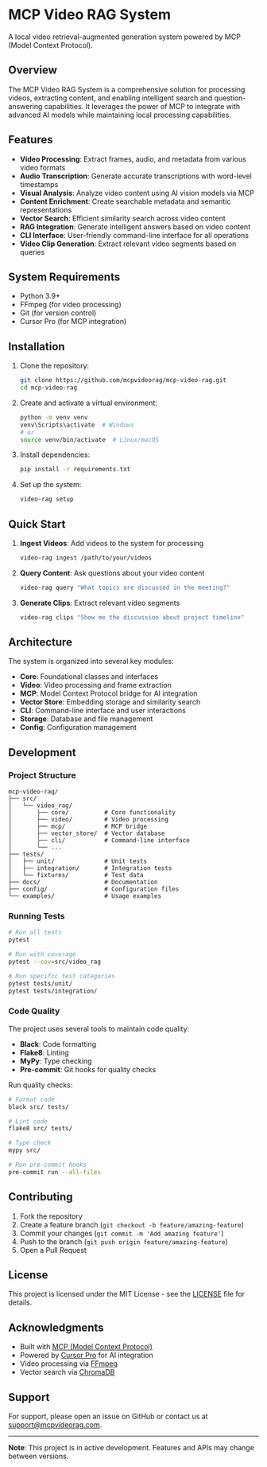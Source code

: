 # MCP Video RAG System

A local video retrieval-augmented generation system powered by MCP (Model Context Protocol).

## Overview

The MCP Video RAG System is a comprehensive solution for processing videos, extracting content, and enabling intelligent search and question-answering capabilities. It leverages the power of MCP to integrate with advanced AI models while maintaining local processing capabilities.

## Features

- **Video Processing**: Extract frames, audio, and metadata from various video formats
- **Audio Transcription**: Generate accurate transcriptions with word-level timestamps
- **Visual Analysis**: Analyze video content using AI vision models via MCP
- **Content Enrichment**: Create searchable metadata and semantic representations
- **Vector Search**: Efficient similarity search across video content
- **RAG Integration**: Generate intelligent answers based on video content
- **CLI Interface**: User-friendly command-line interface for all operations
- **Video Clip Generation**: Extract relevant video segments based on queries

## System Requirements

- Python 3.9+
- FFmpeg (for video processing)
- Git (for version control)
- Cursor Pro (for MCP integration)

## Installation

1. Clone the repository:
   ```bash
   git clone https://github.com/mcpvideorag/mcp-video-rag.git
   cd mcp-video-rag
   ```

2. Create and activate a virtual environment:
   ```bash
   python -m venv venv
   venv\Scripts\activate  # Windows
   # or
   source venv/bin/activate  # Linux/macOS
   ```

3. Install dependencies:
   ```bash
   pip install -r requirements.txt
   ```

4. Set up the system:
   ```bash
   video-rag setup
   ```

## Quick Start

1. **Ingest Videos**: Add videos to the system for processing
   ```bash
   video-rag ingest /path/to/your/videos
   ```

2. **Query Content**: Ask questions about your video content
   ```bash
   video-rag query "What topics are discussed in the meeting?"
   ```

3. **Generate Clips**: Extract relevant video segments
   ```bash
   video-rag clips "Show me the discussion about project timeline"
   ```

## Architecture

The system is organized into several key modules:

- **Core**: Foundational classes and interfaces
- **Video**: Video processing and frame extraction
- **MCP**: Model Context Protocol bridge for AI integration
- **Vector Store**: Embedding storage and similarity search
- **CLI**: Command-line interface and user interactions
- **Storage**: Database and file management
- **Config**: Configuration management

## Development

### Project Structure

```
mcp-video-rag/
├── src/
│   └── video_rag/
│       ├── core/          # Core functionality
│       ├── video/         # Video processing
│       ├── mcp/           # MCP bridge
│       ├── vector_store/  # Vector database
│       ├── cli/           # Command-line interface
│       └── ...
├── tests/
│   ├── unit/              # Unit tests
│   ├── integration/       # Integration tests
│   └── fixtures/          # Test data
├── docs/                  # Documentation
├── config/                # Configuration files
└── examples/              # Usage examples
```

### Running Tests

```bash
# Run all tests
pytest

# Run with coverage
pytest --cov=src/video_rag

# Run specific test categories
pytest tests/unit/
pytest tests/integration/
```

### Code Quality

The project uses several tools to maintain code quality:

- **Black**: Code formatting
- **Flake8**: Linting
- **MyPy**: Type checking
- **Pre-commit**: Git hooks for quality checks

Run quality checks:
```bash
# Format code
black src/ tests/

# Lint code
flake8 src/ tests/

# Type check
mypy src/

# Run pre-commit hooks
pre-commit run --all-files
```

## Contributing

1. Fork the repository
2. Create a feature branch (`git checkout -b feature/amazing-feature`)
3. Commit your changes (`git commit -m 'Add amazing feature'`)
4. Push to the branch (`git push origin feature/amazing-feature`)
5. Open a Pull Request

## License

This project is licensed under the MIT License - see the [LICENSE](LICENSE) file for details.

## Acknowledgments

- Built with [MCP (Model Context Protocol)](https://github.com/modelcontextprotocol)
- Powered by [Cursor Pro](https://cursor.sh/) for AI integration
- Video processing via [FFmpeg](https://ffmpeg.org/)
- Vector search via [ChromaDB](https://www.trychroma.com/)

## Support

For support, please open an issue on GitHub or contact us at support@mcpvideorag.com.

---

**Note**: This project is in active development. Features and APIs may change between versions. 